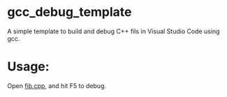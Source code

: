 # gcc_debug_template

A simple template to build and debug C++ fils in Visual Studio Code using gcc.

# Usage:
Open [fib.cpp](fib.cpp), and hit F5 to debug.